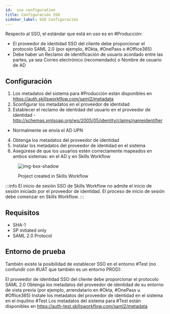 ```yaml
---
id:  sso configuration
title: Configuración SSO
sidebar_label: SSO Configuración
---
```


Respecto al SSO, el estándar que está en uso es en #Producción:

- El proveedor de identidad SSO del cliente debe proporcionar el protocolo SAML 2.0 (por ejemplo, #Okta, #OnePass o #Office365)
- Debe haber un Reclamo de identificación de usuario acordado entre las partes, ya sea Correo electrónico (recomendado) o Nombre de usuario de AD

## Configuración

1. Los metadatos del sistema para #Producción están disponibles en https://auth.skillsworkflow.com/saml2/metadata
2. Sconfigurar los metadatos en el proveedor de identidad
3. Establecer el reclamo de identidad del usuario en el proveedor de identidad - http://schemas.xmlsoap.org/ws/2005/05/identity/claims/nameidentifier
- Normalmente se envía el AD UPN
4. Obtenga los metadatos del proveedor de identidad 
5. Instalar los metadatos del proveedor de identidad en el sistema
6. Asegúrese de que los usuarios estén correctamente mapeados en ambos sistemas: en el AD y en Skills Workflow 

<figure>

![img-box-shadow](/img/integrations/ssoconfiguration1.png)
<figcaption>Project created in Skills Workflow</figcaption>
</figure>

:::info
El inicio de sesión SSO de Skills Workflow no admite el inicio de sesión iniciado por el proveedor de identidad. El proceso de inicio de sesión debe comenzar en Skills Workflow.
:::

## Requisitos

- SHA-1
- SP initiated only
- SAML 2.0 Protocol


## Entorno de prueba

También existe la posibilidad de establecer SSO en el entorno #Test (no confundir con #UAT que también es un entorno PROD):

El proveedor de identidad SSO del cliente debe proporcionar el protocolo SAML 2.0
Obtenga los metadatos del proveedor de identidad de su entorno de vista previa (por ejemplo, arrendatario en #Okta, #OnePass u #Office365)
Instale los metadatos del proveedor de identidad en el sistema en el inquilino #Test
Los metadatos del sistema para #Test están disponibles en https://auth-test.skillsworkflow.com/saml2/metadata
